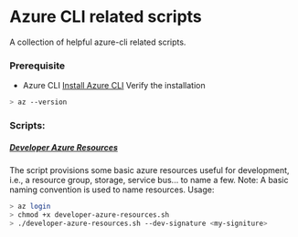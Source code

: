 # Azure CLI related scripts
A collection of helpful azure-cli related scripts.

### Prerequisite
* Azure CLI [Install Azure CLI](https://docs.microsoft.com/en-us/cli/azure/install-azure-cli?view=azure-cli-latest)
Verify the installation
```bash
> az --version
```

### Scripts:

##### [Developer Azure Resources](https://github.com/bkot88/utility/blob/master/scripts/azure-cli/developer-azure-resources.sh)
The script provisions some basic azure resources useful for development, i.e., a resource group, storage, service bus... to name a few.
Note: A basic naming convention is used to name resources.
Usage:
```bash
> az login
> chmod +x developer-azure-resources.sh
> ./developer-azure-resources.sh --dev-signature <my-signiture>
```
